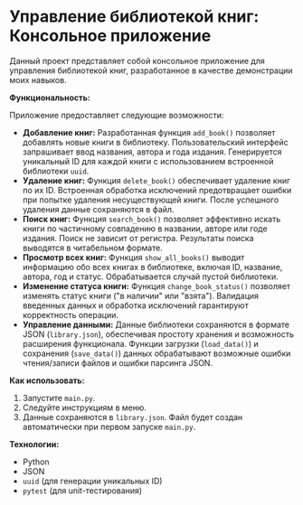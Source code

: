 # Управление библиотекой книг: Консольное приложение

Данный проект представляет собой консольное приложение для управления библиотекой книг, разработанное в качестве демонстрации моих навыков.

**Функциональность:**

Приложение предоставляет следующие возможности:

* **Добавление книг:**  Разработанная функция `add_book()` позволяет добавлять новые книги в библиотеку.  Пользовательский интерфейс запрашивает ввод названия, автора и года издания.  Генерируется уникальный ID для каждой книги с использованием встроенной библиотеки `uuid`.
* **Удаление книг:** Функция `delete_book()` обеспечивает удаление книг по их ID.  Встроенная обработка исключений предотвращает ошибки при попытке удаления несуществующей книги.  После успешного удаления данные сохраняются в файл.
* **Поиск книг:** Функция `search_book()` позволяет эффективно искать книги по частичному совпадению в названии, авторе или годе издания. Поиск не зависит от регистра. Результаты поиска выводятся в читабельном формате.
* **Просмотр всех книг:** Функция `show_all_books()` выводит информацию обо всех книгах в библиотеке, включая ID, название, автора, год и статус.  Обрабатывается случай пустой библиотеки.
* **Изменение статуса книги:** Функция `change_book_status()`  позволяет изменять статус книги ("в наличии" или "взята").  Валидация введенных данных и обработка исключений гарантируют корректность операции.
* **Управление данными:** Данные библиотеки сохраняются в формате JSON (`library.json`), обеспечивая простоту хранения и возможность расширения функционала.  Функции загрузки (`load_data()`) и сохранения (`save_data()`) данных обрабатывают возможные ошибки чтения/записи файлов и ошибки парсинга JSON.


**Как использовать:**

1. Запустите `main.py`.
2. Следуйте инструкциям в меню.
3. Данные сохраняются в `library.json`. Файл будет создан автоматически при первом запуске `main.py`.


**Технологии:**

* Python
* JSON
* `uuid` (для генерации уникальных ID)
* `pytest` (для unit-тестирования)
